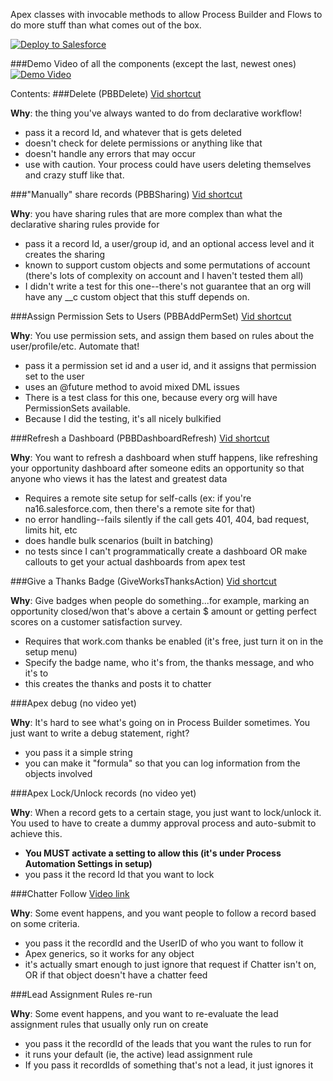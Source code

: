 Apex classes with invocable methods to allow Process Builder and Flows to do more stuff than what comes out of the box.

<a href="https://githubsfdeploy.herokuapp.com?owner=mshanemc&repo=processBuilderBlocks">
  <img alt="Deploy to Salesforce"
       src="https://raw.githubusercontent.com/afawcett/githubsfdeploy/master/src/main/webapp/resources/img/deploy.png">
</a>

###Demo Video of all the components (except the last, newest ones)
[![Demo Video](https://dl.dropboxusercontent.com/u/8451460/salesforce%20blog/PBBVideoPreview.png)](https://www.youtube.com/watch?v=RJvga1rFFsA&feature=youtu.be)

Contents:
###Delete (PBBDelete) [Vid shortcut](https://www.youtube.com/watch?v=RJvga1rFFsA&t=45s)

**Why**: the thing you've always wanted to do from declarative workflow!

* pass it a record Id, and whatever that is gets deleted
* doesn't check for delete permissions or anything like that
* doesn't handle any errors that may occur
* use with caution.  Your process could have users deleting themselves and crazy stuff like that.

###"Manually" share records (PBBSharing) [Vid shortcut](https://www.youtube.com/watch?v=RJvga1rFFsA&t=234s)

**Why**: you have sharing rules that are more complex than what the declarative sharing rules provide for

 * pass it a record Id, a user/group id, and an optional access level and it creates the sharing
 * known to support custom objects and some permutations of account (there's lots of complexity on account and I haven't tested them all)
 * I didn't write a test for this one--there's not guarantee that an org will have any __c custom object that this stuff depends on.

###Assign Permission Sets to Users (PBBAddPermSet) [Vid shortcut](https://www.youtube.com/watch?v=RJvga1rFFsA&t=522s)

**Why**: You use permission sets, and assign them based on rules about the user/profile/etc.  Automate that!

 * pass it a permission set id and a user id, and it assigns that permission set to the user 
 * uses an @future method to avoid mixed DML issues
 * There is a test class for this one, because every org will have PermissionSets available. 
 * Because I did the testing, it's all nicely bulkified

###Refresh a Dashboard (PBBDashboardRefresh) [Vid shortcut](https://www.youtube.com/watch?v=RJvga1rFFsA&t=650s)

**Why**: You want to refresh a dashboard when stuff happens, like refreshing your opportunity dashboard after someone edits an opportunity so that anyone who views it has the latest and greatest data

 * Requires a remote site setup for self-calls (ex: if you're na16.salesforce.com, then there's a remote site for that)
 * no error handling--fails silently if the call gets 401, 404, bad request, limits hit, etc
 * does handle bulk scenarios (built in batching)
 * no tests since I can't programmatically create a dashboard OR make callouts to get your actual dashboards from apex test

###Give a Thanks Badge (GiveWorksThanksAction) [Vid shortcut](https://www.youtube.com/watch?v=RJvga1rFFsA&t=865s)

**Why**: Give badges when people do something...for example, marking an opportunity closed/won that's above a certain $ amount or getting perfect scores on a customer satisfaction survey.

* Requires that work.com thanks be enabled (it's free, just turn it on in the setup menu)
* Specify the badge name, who it's from, the thanks message, and who it's to
* this creates the thanks and posts it to chatter

###Apex debug (no video yet)

**Why**: It's hard to see what's going on in Process Builder sometimes.  You just want to write a debug statement, right?

* you pass it a simple string
* you can make it "formula" so that you can log information from the objects involved

###Apex Lock/Unlock records (no video yet)

**Why**: When a record gets to a certain stage, you just want to lock/unlock it.  You used to have to create a dummy approval process and auto-submit to achieve this.

* **You MUST activate a setting to allow this (it's under Process Automation Settings in setup)**
* you pass it the record Id that you want to lock

###Chatter Follow [Video link](https://www.youtube.com/watch?v=D1Me5QFil1w)

**Why**: Some event happens, and you want people to follow a record based on some criteria.  

* you pass it the recordId and the UserID of who you want to follow it
* Apex generics, so it works for any object
* it's actually smart enough to just ignore that request if Chatter isn't on, OR if that object doesn't have a chatter feed 

###Lead Assignment Rules re-run

**Why**: Some event happens, and you want to re-evaluate the lead assignment rules that usually only run on create

* you pass it the recordId of the leads that you want the rules to run for
* it runs your default (ie, the active) lead assignment rule
* If you pass it recordIds of something that's not a lead, it just ignores it